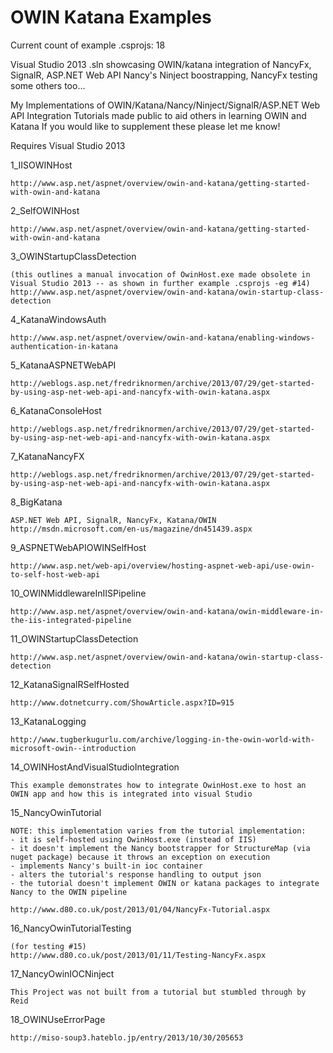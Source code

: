 OWIN Katana Examples
==================

Current count of example .csprojs: 18

Visual Studio 2013 .sln showcasing OWIN/katana integration of NancyFx, SignalR, ASP.NET Web API Nancy's Ninject boostrapping, NancyFx testing
some others too...

My Implementations of OWIN/Katana/Nancy/Ninject/SignalR/ASP.NET Web API Integration Tutorials made public to aid others in learning OWIN and Katana
If you would like to supplement these please let me know! 

Requires Visual Studio 2013

1_IISOWINHost

	http://www.asp.net/aspnet/overview/owin-and-katana/getting-started-with-owin-and-katana
	
2_SelfOWINHost

	http://www.asp.net/aspnet/overview/owin-and-katana/getting-started-with-owin-and-katana

3_OWINStartupClassDetection

	(this outlines a manual invocation of OwinHost.exe made obsolete in Visual Studio 2013 -- as shown in further example .csprojs -eg #14)
	http://www.asp.net/aspnet/overview/owin-and-katana/owin-startup-class-detection

4_KatanaWindowsAuth

	http://www.asp.net/aspnet/overview/owin-and-katana/enabling-windows-authentication-in-katana

5_KatanaASPNETWebAPI

	http://weblogs.asp.net/fredriknormen/archive/2013/07/29/get-started-by-using-asp-net-web-api-and-nancyfx-with-owin-katana.aspx

6_KatanaConsoleHost

	http://weblogs.asp.net/fredriknormen/archive/2013/07/29/get-started-by-using-asp-net-web-api-and-nancyfx-with-owin-katana.aspx

7_KatanaNancyFX

	http://weblogs.asp.net/fredriknormen/archive/2013/07/29/get-started-by-using-asp-net-web-api-and-nancyfx-with-owin-katana.aspx

8_BigKatana

	ASP.NET Web API, SignalR, NancyFx, Katana/OWIN
	http://msdn.microsoft.com/en-us/magazine/dn451439.aspx

9_ASPNETWebAPIOWINSelfHost

	http://www.asp.net/web-api/overview/hosting-aspnet-web-api/use-owin-to-self-host-web-api

10_OWINMiddlewareInIISPipeline

	http://www.asp.net/aspnet/overview/owin-and-katana/owin-middleware-in-the-iis-integrated-pipeline

11_OWINStartupClassDetection

	http://www.asp.net/aspnet/overview/owin-and-katana/owin-startup-class-detection
	
12_KatanaSignalRSelfHosted

	http://www.dotnetcurry.com/ShowArticle.aspx?ID=915

13_KatanaLogging

	http://www.tugberkugurlu.com/archive/logging-in-the-owin-world-with-microsoft-owin--introduction

14_OWINHostAndVisualStudioIntegration

	This example demonstrates how to integrate OwinHost.exe to host an OWIN app and how this is integrated into visual Studio

15_NancyOwinTutorial

	NOTE: this implementation varies from the tutorial implementation:
	- it is self-hosted using OwinHost.exe (instead of IIS)
	- it doesn't implement the Nancy bootstrapper for StructureMap (via nuget package) because it throws an exception on execution
	- implements Nancy's built-in ioc container
	- alters the tutorial's response handling to output json
	- the tutorial doesn't implement OWIN or katana packages to integrate Nancy to the OWIN pipeline

	http://www.d80.co.uk/post/2013/01/04/NancyFx-Tutorial.aspx

16_NancyOwinTutorialTesting

	(for testing #15)
	http://www.d80.co.uk/post/2013/01/11/Testing-NancyFx.aspx

17_NancyOwinIOCNinject

	This Project was not built from a tutorial but stumbled through by Reid

18_OWINUseErrorPage

	http://miso-soup3.hateblo.jp/entry/2013/10/30/205653


